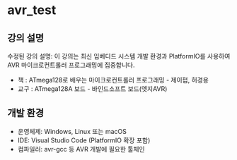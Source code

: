 # avr_test

## 강의 설명

수정된 강의 설명: 이 강의는 최신 임베디드 시스템 개발 환경과 PlatformIO를 사용하여 AVR 마이크로컨트롤러 프로그래밍에 집중합니다.

- 책 : ATmega128로 배우는 마이크로컨트롤러 프로그래밍 - 제이펍, 허경용
- 교구 : ATmega128A 보드 - 바인드소프트 보드(엣지AVR)

## 개발 환경

- 운영체제: Windows, Linux 또는 macOS
- IDE: Visual Studio Code (PlatformIO 확장 포함)
- 컴파일러: avr-gcc 등 AVR 개발에 필요한 툴체인
